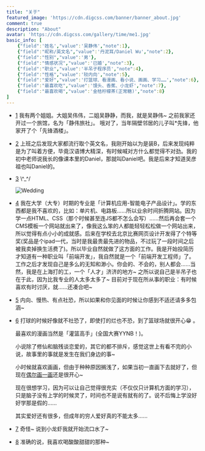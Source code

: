 ```yaml
---
title: "关于"
featured_image: 'https://cdn.digcss.com/banner/banner_about.jpg'
comment: true
description: "About"
avatar: 'https://cdn.digcss.com/gallery/time/me1.jpg'
basic_info: [
    {"field":'姓名',"value":'吴静伟',"note":1},
    {"field":"昵称/英文名","value":'丹泥耳/Daniel Wu',"note":2},
    {"field":"性别","value":'男'},
    {"field":"情感状况","value":'已婚',"note":3},
    {"field":"职业","value":'半吊子程序员',"note":4},
    {"field":"性格","value":'较内向',"note":5},
    {"field":"爱好","value":'打篮球、看漫画、看小说、画画、学习……',"note":6},
    {"field":"最喜欢吃","value":'馒头、香蕉、小龙虾',"note":7},
    {"field":"最喜欢喝","value":'金桔柠檬茶(正常糖)',"note":8}
]
---
```

- <span class="sup" id="foot-note1">[1](#note1)</span> 
    我有两个姐姐。大姐吴伟伟，二姐吴静静，而我，就是吴静伟~ 之前我家还开过一个旅馆，名为「静伟旅社」。
    哦对了，当年隔壁邻居的儿子叫*先锋，他家开了个「先锋酒楼」。 

- <span class="sup" id="foot-note2">[2](#note2)</span> 上班之后发现大家都流行取个英文名，我刚开始以为是装B，后来发现纯粹是为了叫着方便，毕竟汉语博大精深，有时候喊对方什么都觉得不对劲。我的初中老师说我长的像课本里的Daniel，那就叫Daniel吧。我是后来才知道吴彦祖也叫Daniel的。

- <span class="sup" id="foot-note3">[3](#note3)</span>  \\^_^/ 
    
    ![Wedding](https://cdn.digcss.com/gallery/time/7729e74ea0caa44eb93a47109a5f3e44.JPG?x-oss-process=image/resize,w_500,m_lfit)

- <span class="sup" id="foot-note4">[4](#note4)</span> 我在大学（大专）时期的专业是「计算机应用-智能电子产品设计」。学的东西都是我不喜欢的，比如：单片机、电路板……所以业余时间折腾网站。因为学一点HTML、CSS（那个时候甚至连JS都不怎么会写）……然后再会套一个CMS模板一个网站就出来了，像我这么笨的人都能轻轻松松做一个网站出来，所以觉得有点小小的成就感。后来在学校去北京比赛网页设计开发得了个特等奖(奖品是个ipad一代，当时是我最贵最先进的物品，不过玩了一段时间之后被我卖掉换生活费了)。所以毕业自然就做了这方面的工作。我是开始投简历才知道有一种职业叫「前端开发」，我自然就是一个「前端开发工程师」了。工作之后才发现自己是多么的无知和渺小。你会的、不会的，别人都会……当然，我是在上海打的工，一个「人才」济济的地方~ 之所以说自己是半吊子也在于此，因为比我专业的人太多太多了~ 目前对于现在所从事的职业：有时候喜欢有时讨厌，就……还凑合吧~

- <span class="sup" id="foot-note5">[5](#note5)</span> 内向、慢热、有点社恐，所以如果和你见面的时候让你感到不适还请多多包涵~

- <span class="sup" id="foot-note6">[6](#note6)</span> 
    打球的时候好像就不社恐了，即使打的烂也不恐，到了篮球场就很开心😁 。

    最喜欢的漫画当然是「灌篮高手」(全国大赛YYNB！)。

    小说除了修仙和脑残谈恋爱的，其它的都不排斥，感觉这世上有看不完的小说，故事里的事就是发生在我们身边的事~
    
    小时候就喜欢画画，但由于种种原因搁浅了，如果当初一直画下去就好了，但现在[偶尔画一画](/gallery/painting)还是很开心~

    现在很想学习，因为可以让自己觉得很充实（不仅仅只计算机方面的学习），只是脑子没有上学的时候灵了，时间也不是说有就有的了。说不后悔上学没好好学那是假的……

    其实爱好还有很多，但成年的穷人爱好真的不能太多……

- <span class="sup" id="foot-note7">[7](#note7)</span> 奇怪~ 说到小龙虾我就开始流口水了~

- <span class="sup" id="foot-note8">[8](#note8)</span> 准确的说，我喜欢喝酸酸甜甜的那种~


